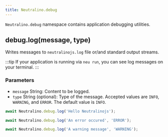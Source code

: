 ```yaml
---
title: Neutralino.debug
---
```


`Neutralino.debug` namespace contains application debugging utilities.

## debug.log(message, type)
Writes messages to `neutralinojs.log` file or/and standard output streams. 

:::tip
If your application is running via `neu run`, you can see log
messages on your terminal.
:::

### Parameters

- `message` String: Content to be logged.
- `type` String (optional): Type of the message. Accepted values are `INFO`, `WARNING`, and `ERROR`. The default value is `INFO`.

```js
await Neutralino.debug.log('Hello Neutralinojs');

await Neutralino.debug.log('An error occured', 'ERROR');

await Neutralino.debug.log('A warning message', 'WARNING');
```

